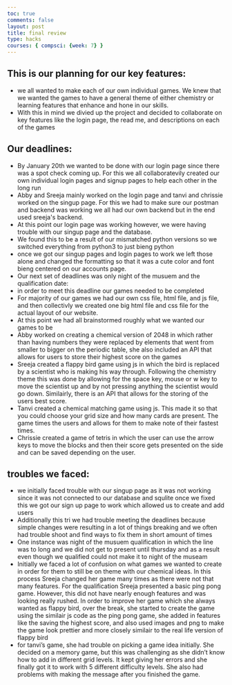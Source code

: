 ```yaml
---
toc: true
comments: false
layout: post
title: final review
type: hacks
courses: { compsci: {week: 7} }
---
```

## This is our planning for our key features:
- we all wanted to make each of our own individual games. We knew that we wanted the games to have a general theme of either chemistry or learning features that enhance and hone in our skills. 
- With this in mind we divied up the project and decided to collaborate on key features like the login page, the read me, and descriptions on each of the games


## Our deadlines:
- By January 20th we wanted to be done with our login page since there was a spot check coming up. For this we all collaboratevily created our own individual login pages and signup pages to help each other in the long run
- Abby and Sreeja mainly worked on the login page and tanvi and chrissie worked on the singup page. For this we had to make sure our postman and backend was working we all had our own backend but in the end used sreeja's backend. 
- At this point our login page was working however, we were having trouble with our singup page and the database.
- We found this to be a result of our mismatched python versions so we switched everything from python3 to just bieng python
- once we got our singup pages and login pages to work we left those alone and changed the formatting so that it was a cute color and font bieng centered on our accounts page. 
- Our next set of deadlines was only night of the musuem and the qualification date:
- in order to meet this deadline our games needed to be completed
- For majority of our games we had our own css file, html file, and js file, and then collectivly we created one big html file and css file for the actual layout of our website. 
- At this point we had all brainstormed roughly what we wanted our games to be
- Abby worked on creating a chemical version of 2048 in which rather than having numbers they were replaced by elements that went from smaller to bigger on the periodic table, she also included an API that allows for users to store their highest score on the games
- Sreeja created a flappy bird game using js in which the bird is replaced by a scientist who is making his way through. Following the chemistry theme this was done by allowing for the space key, mouse or w key to move the scientist up and by not pressing anything the scientist would go down. Similairly, there is an API that allows for the storing of the users best score.
- Tanvi created a chemical matching game using js. This made it so that you could choose your grid size and how many cards are present. The game times the users and allows for them to make note of their fastest times.
- Chrissie created a game of tetris in which the user can use the arrow keys to move the blocks and then their score gets presented on the side and can be saved depending on the user.

## troubles we faced:
- we initially faced trouble with our singup page as it was not working since it was not connected to our database and squlite once we fixed this we got our sign up page to work which allowed us to create and add users
- Additionally this tri we had trouble meeting the deadlines because simple changes were resulting in a lot of things breaking and we often had trouble shoot and find ways to fix them in short amount of times
- One instance was night of the musuem qualification in which the line was to long and we did not get to present until thursday and as a result even though we qualified could not make it to night of the museam
- Initially we faced a lot of confusion on what games we wanted to create in order for them to still be on theme with our chemical ideas. In this process Sreeja changed her game many times as there were not that many features. For the qualification Sreeja presented a basic ping pong game. However, this did not have nearly enough features and was looking really rushed. In order to improve her game which she always wanted as flappy bird, over the break, she started to create the game using the similair js code as the ping pong game, she added in features like the saving the highest score, and also used images and png to make the game look prettier and more closely similair to the real life version of flappy bird
- for tanvi’s game, she had trouble on picking a game idea initially. She decided on a memory game, but this was challenging as she didn’t know how to add in different grid levels. It kept giving her errors and she finally got it to work with 5 different difficulty levels. She also had problems with making the message after you finished the game.